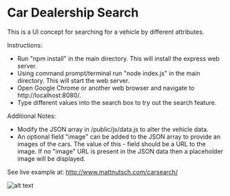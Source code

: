 # Car Dealership Search
This is a UI concept for searching for a vehicle by different attributes.

Instructions:
- Run "npm install" in the main directory. This will install the express web server.
- Using command prompt/terminal run "node index.js" in the main directory. This will start the web server.
- Open Google Chrome or another web browser and navigate to http://localhost:8080/.
- Type different values into the search box to try out the search feature.

Additional Notes:
- Modify the JSON array in /public/js/data.js to alter the vehicle data.
- An optional field "image" can be added to the JSON array to provide an images of the cars. The value of this - field should be a URL to the image. If no "image" URL is present in the JSON data then a placeholder image will be displayed.

See live example at: http://www.mattnutsch.com/carsearch/

![alt text](http://www.mattnutsch.com/carsearch/img/carSearchScreenshot.PNG "Car Search Screenshot")
